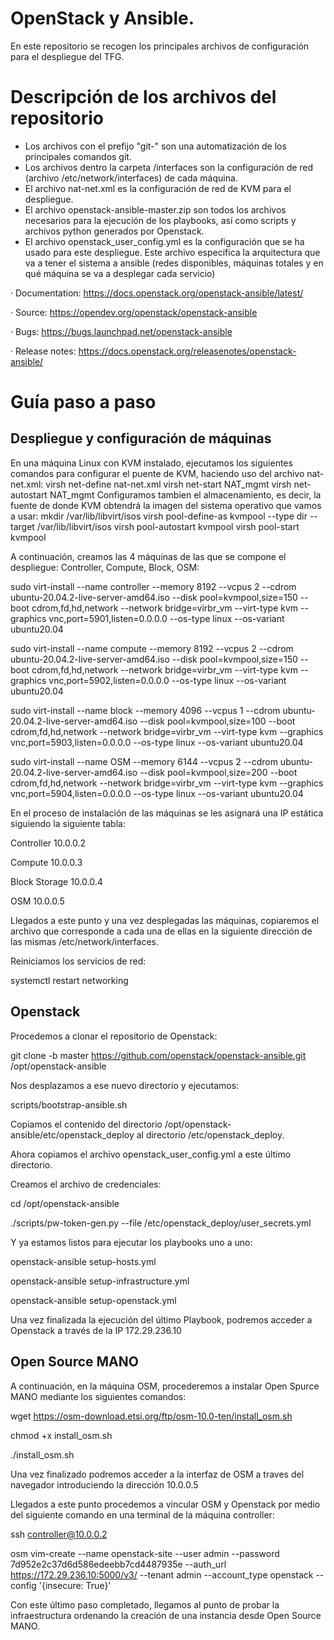 # OpenStack y Ansible.
En este repositorio se recogen los principales archivos de configuración para el despliegue del TFG.
# Descripción de los archivos del repositorio
  - Los archivos con el prefijo "git-" son una automatización de los principales comandos git.
  - Los archivos dentro la carpeta /interfaces son la configuración de red (archivo /etc/network/interfaces) de cada máquina.
  - El archivo nat-net.xml es la configuración de red de KVM para el despliegue.
  - El archivo openstack-ansible-master.zip son todos los archivos necesarios para la ejecución de los playbooks, así como scripts y archivos python generados por Openstack.
  - El archivo openstack_user_config.yml es la configuración que se ha usado para este despliegue. Este archivo especifica la arquitectura que va a tener el sistema a ansible (redes disponibles, máquinas totales y en qué máquina se va a desplegar cada servicio)

· Documentation: https://docs.openstack.org/openstack-ansible/latest/

· Source: https://opendev.org/openstack/openstack-ansible

· Bugs: https://bugs.launchpad.net/openstack-ansible

· Release notes: https://docs.openstack.org/releasenotes/openstack-ansible/
# Guía paso a paso
## Despliegue y configuración de máquinas
En una máquina Linux con KVM instalado, ejecutamos los siguientes comandos para  configurar el puente de KVM, haciendo uso del archivo nat-net.xml:
 virsh net-define nat-net.xml 
 virsh net-start NAT_mgmt 
 virsh net-autostart NAT_mgmt
Configuramos tambien el almacenamiento, es decir, la fuente de donde KVM obtendrá la imagen del sistema operativo que vamos a usar:
 mkdir /var/lib/libvirt/isos
 virsh pool-define-as kvmpool --type dir --target /var/lib/libvirt/isos
 virsh pool-autostart kvmpool 
 virsh pool-start kvmpool

A continuación, creamos las 4 máquinas de las que se compone el despliegue: Controller, Compute, Block, OSM:

 sudo virt-install --name controller --memory 8192 --vcpus 2 --cdrom ubuntu-20.04.2-live-server-amd64.iso --disk pool=kvmpool,size=150 --boot cdrom,fd,hd,network --network bridge=virbr_vm --virt-type kvm --graphics vnc,port=5901,listen=0.0.0.0 --os-type linux --os-variant ubuntu20.04


 sudo virt-install --name compute --memory 8192 --vcpus 2 --cdrom ubuntu-20.04.2-live-server-amd64.iso --disk pool=kvmpool,size=150 --boot cdrom,fd,hd,network --network bridge=virbr_vm --virt-type kvm --graphics vnc,port=5902,listen=0.0.0.0 --os-type linux --os-variant ubuntu20.04


 sudo virt-install --name block --memory 4096 --vcpus 1 --cdrom ubuntu-20.04.2-live-server-amd64.iso --disk pool=kvmpool,size=100 --boot cdrom,fd,hd,network --network bridge=virbr_vm --virt-type kvm --graphics vnc,port=5903,listen=0.0.0.0 --os-type linux --os-variant ubuntu20.04


 sudo virt-install --name OSM --memory 6144 --vcpus 2 --cdrom ubuntu-20.04.2-live-server-amd64.iso --disk pool=kvmpool,size=200 --boot cdrom,fd,hd,network --network bridge=virbr_vm --virt-type kvm --graphics vnc,port=5904,listen=0.0.0.0 --os-type linux --os-variant ubuntu20.04


En el proceso de instalación de las máquinas se les asignará una IP estática siguiendo la siguiente tabla:


Controller	10.0.0.2

Compute	10.0.0.3

Block Storage	10.0.0.4

OSM	10.0.0.5


Llegados a este punto y una vez desplegadas las máquinas, copiaremos el archivo que corresponde a cada una de ellas en la siguiente dirección de las mismas /etc/network/interfaces.

Reiniciamos los servicios de red: 

 systemctl restart networking
 
## Openstack
 
Procedemos a clonar el repositorio de Openstack:

 git clone -b master https://github.com/openstack/openstack-ansible.git /opt/openstack-ansible
 
Nos desplazamos a ese nuevo directorio y ejecutamos:

 scripts/bootstrap-ansible.sh
 
Copiamos el contenido del directorio /opt/openstack-ansible/etc/openstack_deploy al directorio /etc/openstack_deploy.

Ahora copiamos el archivo openstack_user_config.yml a este último directorio.

Creamos el archivo de credenciales:
 
 cd /opt/openstack-ansible
 
 ./scripts/pw-token-gen.py --file /etc/openstack_deploy/user_secrets.yml
 
Y ya estamos listos para ejecutar los playbooks uno a uno:

 openstack-ansible setup-hosts.yml
 
 openstack-ansible setup-infrastructure.yml
 
 openstack-ansible setup-openstack.yml

Una vez finalizada la ejecución del último Playbook, podremos acceder a Openstack a través de la IP 172.29.236.10

## Open Source MANO

A continuación, en la máquina OSM, procederemos a instalar Open Spurce MANO mediante los siguientes comandos:

wget https://osm-download.etsi.org/ftp/osm-10.0-ten/install_osm.sh

chmod +x install_osm.sh

./install_osm.sh

Una  vez finalizado podremos acceder a la interfaz de OSM a traves del navegador introduciendo la dirección 10.0.0.5

Llegados a este punto procedemos a vincular OSM y Openstack por medio del siguiente comando en una terminal de la máquina controller:

ssh controller@10.0.0.2

osm vim-create --name openstack-site --user admin --password 7d952e2c37d6d586edeebb7cd4487935e --auth_url https://172.29.236.10:5000/v3/ --tenant admin --account_type openstack --config '{insecure: True}'

Con este último paso completado, llegamos al punto de probar la infraestructura ordenando la creación de una instancia desde Open Source MANO.
